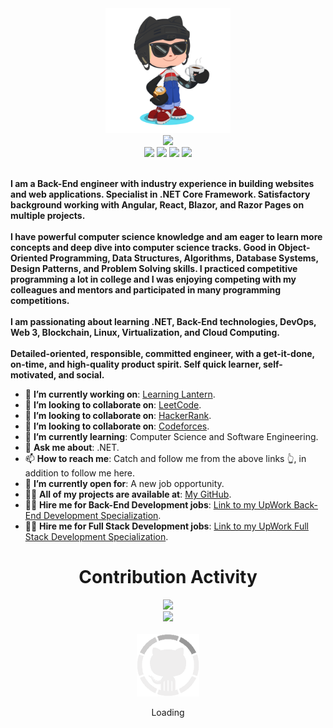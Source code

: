 <div>
    <div align="center">
        <img src="GitHub.png" height="200"/>
    </div>
    <div align="center">
        <img src="https://readme-typing-svg.herokuapp.com?color=%236FDA44&size=32&center=true&vCenter=true&width=600&height=50&lines=Hi+👋,+I'm+Fathy;Software+Engineer;Freelancer;Open-Source+Enthusiast"/>
    </div>
    <div align="center">
        <a href="https://www.linkedin.com/in/ahmedfathydev/"><img src="https://img.shields.io/badge/Linkedin-0077b5?style=flat&logo=linkedin"/></a>
        <a href="https://www.upwork.com/freelancers/~0121ca7f3563e57c0b"><img src="https://img.shields.io/badge/Upwork-494949?style=flat&logo=upwork"/></a>
        <a href="https://stackoverflow.com/users/11837259/ahmed-fathy"><img src="https://img.shields.io/badge/Stack Overflow-f48024?style=flat&logo=stackoverflow&logoColor=white"/></a>
        <a href="https://t.me/ahmedfathydev"><img src="https://img.shields.io/badge/Telegram-0088cc?style=flat&logo=telegram"/></a>
    </div>
    <div align="left">
        <br>
        <p>
            <strong>
                I am a Back-End engineer with industry experience in building websites and web applications. Specialist in .NET Core Framework. Satisfactory background working with Angular, React, Blazor, and Razor Pages on multiple projects.<br><br>
                I have powerful computer science knowledge and am eager to learn more concepts and deep dive into computer science tracks. Good in Object-Oriented Programming, Data Structures, Algorithms, Database Systems, Design Patterns, and Problem Solving skills. I practiced competitive programming a lot in college and I was enjoying competing with my colleagues and mentors and participated in many programming competitions.<br><br>
                I am passionating about learning .NET, Back-End technologies, DevOps, Web 3, Blockchain, Linux, Virtualization, and Cloud Computing.<br><br>
                Detailed-oriented, responsible, committed engineer, with a get-it-done, on-time, and high-quality product spirit. Self quick learner, self-motivated, and social.
            </strong>
        </p>
        <ul>
            <li>🔭 <b>I’m currently working on</b>: <a href="https://github.com/learning-lantern">Learning Lantern</a>.</li>
            <li>👯 <b>I’m looking to collaborate on</b>: <a href="https://github.com/AhmedFathyDev/LeetCode">LeetCode</a>.</li>
            <li>👯 <b>I’m looking to collaborate on</b>: <a href="https://github.com/AhmedFathyDev/HackerRank">HackerRank</a>.</li>
            <li>👯 <b>I’m looking to collaborate on</b>: <a href="https://github.com/AhmedFathyDev/Codeforces">Codeforces</a>.</li>
            <li>🌱 <b>I’m currently learning</b>: Computer Science and Software Engineering.</li>
            <li>💬 <b>Ask me about</b>: .NET.</li>
            <li>📫 <b>How to reach me</b>: Catch and follow me from the above links 👆, in addition to follow me here.</li>
            <li>🤔 <b>I’m currently open for</b>: A new job opportunity.</li>
            <li>👨‍💻 <b>All of my projects are available at</b>: <a href="https://github.com/AhmedFathyDev?tab=repositories">My GitHub</a>.</li>
            <li>👨‍💻 <b>Hire me for Back-End Development jobs</b>: <a href="https://www.upwork.com/freelancers/~0121ca7f3563e57c0b?s=1110580748673863680">Link to my UpWork Back-End Development Specialization</a>.</li>
            <li>👨‍💻 <b>Hire me for Full Stack Development jobs</b>: <a href="https://www.upwork.com/freelancers/~0121ca7f3563e57c0b?s=1110580755107926016">Link to my UpWork Full Stack Development Specialization</a>.</li>
        </ul>
    </div>
    <div align="center">
        <h1>Contribution Activity</h1>
        <img src="https://github-readme-stats.vercel.app/api?username=ahmedfathydev&title_color=6FDA44&text_color=FFFFFF&show_icons=true&icon_color=6FDA44&include_all_commits=true&count_private=true&theme=dark" height="200"/>
        <br>
        <img src="https://github-readme-streak-stats.herokuapp.com/?user=AhmedFathyDev&theme=dark&date_format=j%20M%5B%20Y%5D&currStreakLabel=6FDA44&fire=6FDA44&ring=6FDA44" height="200"/>
        <br>
        <br>
    </div>
    <div align="center">
        <img src="GitHub.gif" height="100"/>
        <p>Loading</p>
    </div>
</div>